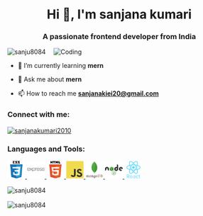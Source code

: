 <h1 align="center">Hi 👋, I'm sanjana kumari</h1>
<h3 align="center">A passionate frontend developer from India</h3>
<img align="right" alt="Coding" width="400" src="https://media.tenor.com/QVC1Nmb9TwUAAAAj/coding.gif">
<p align="left"> <img src="https://komarev.com/ghpvc/?username=sanju8084&label=Profile%20views&color=0e75b6&style=flat" alt="sanju8084" /> </p>

- 🌱 I’m currently learning **mern**

- 💬 Ask me about **mern**

- 📫 How to reach me **sanjanakiei20@gmail.com**

<h3 align="left">Connect with me:</h3>
<p align="left">
<a href="https://linkedin.com/in/sanjanakumari2010" target="blank"><img align="center" src="https://raw.githubusercontent.com/rahuldkjain/github-profile-readme-generator/master/src/images/icons/Social/linked-in-alt.svg" alt="sanjanakumari2010" height="30" width="40" /></a>
</p>

<h3 align="left">Languages and Tools:</h3>
<p align="left"> <a href="https://www.w3schools.com/css/" target="_blank" rel="noreferrer"> <img src="https://raw.githubusercontent.com/devicons/devicon/master/icons/css3/css3-original-wordmark.svg" alt="css3" width="40" height="40"/> </a> <a href="https://expressjs.com" target="_blank" rel="noreferrer"> <img src="https://raw.githubusercontent.com/devicons/devicon/master/icons/express/express-original-wordmark.svg" alt="express" width="40" height="40"/> </a> <a href="https://www.w3.org/html/" target="_blank" rel="noreferrer"> <img src="https://raw.githubusercontent.com/devicons/devicon/master/icons/html5/html5-original-wordmark.svg" alt="html5" width="40" height="40"/> </a> <a href="https://developer.mozilla.org/en-US/docs/Web/JavaScript" target="_blank" rel="noreferrer"> <img src="https://raw.githubusercontent.com/devicons/devicon/master/icons/javascript/javascript-original.svg" alt="javascript" width="40" height="40"/> </a> <a href="https://www.mongodb.com/" target="_blank" rel="noreferrer"> <img src="https://raw.githubusercontent.com/devicons/devicon/master/icons/mongodb/mongodb-original-wordmark.svg" alt="mongodb" width="40" height="40"/> </a> <a href="https://nodejs.org" target="_blank" rel="noreferrer"> <img src="https://raw.githubusercontent.com/devicons/devicon/master/icons/nodejs/nodejs-original-wordmark.svg" alt="nodejs" width="40" height="40"/> </a> <a href="https://reactjs.org/" target="_blank" rel="noreferrer"> <img src="https://raw.githubusercontent.com/devicons/devicon/master/icons/react/react-original-wordmark.svg" alt="react" width="40" height="40"/> </a> </p>

<p><img align="center" src="https://github-readme-stats.vercel.app/api/top-langs?username=sanju8084&show_icons=true&locale=en&layout=compact" alt="sanju8084" /></p>

<p><img align="center" src="https://github-readme-streak-stats.herokuapp.com/?user=sanju8084&" alt="sanju8084" /></p>

